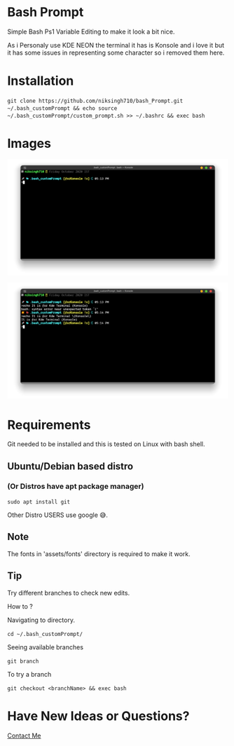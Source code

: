 # Bash Prompt

Simple Bash Ps1 Variable Editing to make it look a bit nice.

As i Personaly use KDE NEON the terminal it has is Konsole and i love it but it has some issues in representing some character so i removed them here.

# Installation

`git clone https://github.com/niksingh710/bash_Prompt.git ~/.bash_customPrompt && echo source ~/.bash_customPrompt/custom_prompt.sh >> ~/.bashrc && exec bash `

# Images

![Image 1](https://github.com/niksingh710/bash_Prompt/blob/forKonsole/assets/images/1.png?raw=true)

![Image 1](https://github.com/niksingh710/bash_Prompt/blob/forKonsole/assets/images/2.png?raw=true)

# Requirements

Git needed to be installed and this is tested on Linux with bash shell.

## Ubuntu/Debian based distro

### (Or Distros have apt package manager)

`sudo apt install git`

Other Distro USERS use google 😅.

## Note

The fonts in 'assets/fonts' directory is required to make it work.

## Tip

Try different branches to check new edits.

How to ?

Navigating to directory.

`cd ~/.bash_customPrompt/`

Seeing available branches

`git branch`

To try a branch

`git checkout <branchName> && exec bash`

# Have New Ideas or Questions?

[Contact Me](https://t.me/niksingh710)
